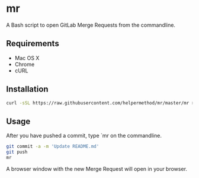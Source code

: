 # mr
A Bash script to open GitLab Merge Requests from the commandline.

## Requirements

* Mac OS X
* Chrome
* cURL

## Installation

```sh
curl -sSL https://raw.githubusercontent.com/helpermethod/mr/master/mr > /usr/local/bin/mr && chmod u+x /usr/local/bin/mr
```

## Usage

After you have pushed a commit, type `mr on the commandline.

```sh
git commit -a -m 'Update README.md'
git push
mr
```

A browser window with the new Merge Request will open in your browser.
